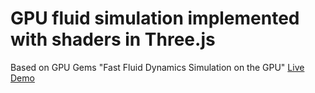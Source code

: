 # GPU fluid simulation implemented with shaders in Three.js
Based on GPU Gems "Fast Fluid Dynamics Simulation on the GPU"
[Live Demo](https://xmeatballx.github.io/threejs-fluid-simulation/)